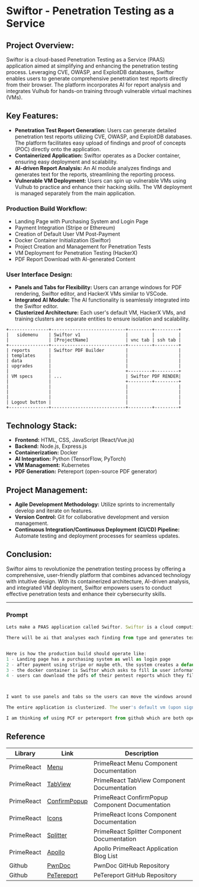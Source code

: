 # Swiftor - Penetration Testing as a Service

## Project Overview:
Swiftor is a cloud-based Penetration Testing as a Service (PAAS) application aimed at simplifying and enhancing the penetration testing process. Leveraging CVE, OWASP, and ExploitDB databases, Swiftor enables users to generate comprehensive penetration test reports directly from their browser. The platform incorporates AI for report analysis and integrates Vulhub for hands-on training through vulnerable virtual machines (VMs).

## Key Features:
- **Penetration Test Report Generation:** Users can generate detailed penetration test reports utilizing CVE, OWASP, and ExploitDB databases. The platform facilitates easy upload of findings and proof of concepts (POC) directly onto the application.
- **Containerized Application:** Swiftor operates as a Docker container, ensuring easy deployment and scalability.
- **AI-driven Report Analysis:** An AI module analyzes findings and generates text for the reports, streamlining the reporting process.
- **Vulnerable VM Deployment:** Users can spin up vulnerable VMs using Vulhub to practice and enhance their hacking skills. The VM deployment is managed separately from the main application.

### Production Build Workflow:
- Landing Page with Purchasing System and Login Page
- Payment Integration (Stripe or Ethereum)
- Creation of Default User VM Post-Payment
- Docker Container Initialization (Swiftor)
- Project Creation and Management for Penetration Tests
- VM Deployment for Penetration Testing (HackerX)
- PDF Report Download with AI-generated Content

### User Interface Design:
- **Panels and Tabs for Flexibility:** Users can arrange windows for PDF rendering, Swiftor editor, and HackerX VMs similar to VSCode.
- **Integrated AI Module:** The AI functionality is seamlessly integrated into the Swiftor editor.
- **Clusterized Architecture:** Each user's default VM, HackerX VMs, and training clusters are separate entities to ensure isolation and scalability.

```
+---------------+----------------------------+---------+---------+
|   sidemenu    | Swiftor v1                 |         |         |
|               | [ProjectName]              | vnc tab | ssh tab |
+---------------+----------------------------+---------+---------+
| reports       | Swiftor PDF Builder        |                   |
| templates     |                            |                   |
| data          |                            |                   |
| upgrades      |                            |                   |
|               |                            +---------+---------+
| VM specs      | ...                        | Swiftor PDF RENDER|
|               |                            +---------+---------+
|               |                            |                   |
|               |                            |                   |
|               |                            |                   |
| Logout button |                            |                   |
+---------------+----------------------------+---------+---------+

```

## Technology Stack:
- **Frontend:** HTML, CSS, JavaScript (React/Vue.js)
- **Backend:** Node.js, Express.js
- **Containerization:** Docker
- **AI Integration:** Python (TensorFlow, PyTorch)
- **VM Management:** Kubernetes
- **PDF Generation:** Petereport (open-source PDF generator)

## Project Management:
- **Agile Development Methodology:** Utilize sprints to incrementally develop and iterate on features.
- **Version Control:** Git for collaborative development and version management.
- **Continuous Integration/Continuous Deployment (CI/CD) Pipeline:** Automate testing and deployment processes for seamless updates.

## Conclusion:
Swiftor aims to revolutionize the penetration testing process by offering a comprehensive, user-friendly platform that combines advanced technology with intuitive design. With its containerized architecture, AI-driven analysis, and integrated VM deployment, Swiftor empowers users to conduct effective penetration tests and enhance their cybersecurity skills.



---
### Prompt
```js
Lets make a PAAS application called Swiftor. Swiftor is a cloud computing application that allows users to generate penetration test reports directly from their browser. By using CVE, OWASP and ExploitDB, it helps testers render graphs, upload findings and POC directly onto the application. . I want this portion to be an easily spinable docker container.

There will be ai that analyses each finding from type and generates text for the reports. With the help of Vulhub, the platform also helps hackers spin up vulnerable virtual machines to practice, train and better their hacking skills. The hacking Vm is another cluster on the VM


Here is how the production build should operate like:
1 - Landing page has a purchasing system as well as login page
2 - after payment using stripe or maybe eth, the system creates a default user VM which runs the docker container.
3 - the docker container is Swiftor which asks to fill in user information and allows to create projects (reports). each project has an option to allows users to spin up a VM using customizeable hardware specs and choose from a list of operating systems such as Kali. This is called HackerX which helps testers run peneration tests in their browser (we need to manage networking for this)
4 - users can download the pdfs of their pentest reports which they filled in using AI.



I want to use panels and tabs so the users can move the windows around for pdf render, swiftor editor and hackerX vm's. the ai is integrated in the editor. The tabs i am talking about are similar to vscode tabs and panels. 

The entire application is clusterized. The user's default vm (upon signup) is a seperate virtualization cluster of 2gb storage, 512mb ram and 2vCPU. The HackerX is tailored and customizable but still a seperate cluster. The training cluster is global and community based. users can hack the same box if its live but still seperate cluster. I am not sure if cluster is the right word, maybe container is but you get the point. its seperated. 

I am thinking of using PCF or petereport from github which are both open source pdf generators but i still need tro build a Swiftor dashboard with HackerX features etc.
```

## Reference

| Library      | Link                                              | Description                              |
|--------------|---------------------------------------------------|------------------------------------------|
| PrimeReact   | [Menu](https://primereact.org/menu/)             | PrimeReact Menu Component Documentation |
| PrimeReact   | [TabView](https://primereact.org/tabview/)       | PrimeReact TabView Component Documentation |
| PrimeReact   | [ConfirmPopup](https://primereact.org/confirmpopup/)       | PrimeReact ConfirmPopup Component Documentation |
| PrimeReact   | [Icons](https://primereact.org/icons/)           | PrimeReact Icons Component Documentation |
| PrimeReact   | [Splitter](https://primereact.org/splitter/)     | PrimeReact Splitter Component Documentation |
| PrimeReact   | [Apollo](https://apollo.primereact.org/apps/blog/list) | Apollo PrimeReact Application Blog List |
| Github       | [PwnDoc](https://github.com/pwndoc/pwndoc)       | PwnDoc GitHub Repository                 |
| Github       | [PeTereport](https://github.com/1modm/petereport)| PeTereport GitHub Repository             |